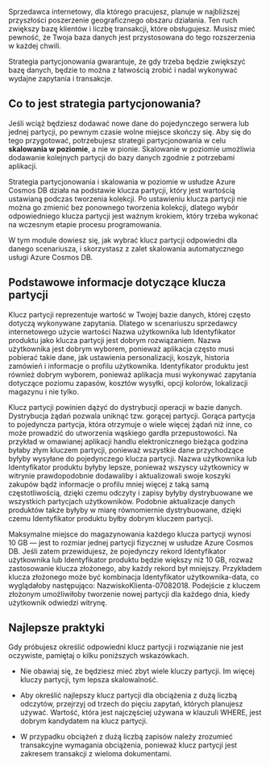 Sprzedawca internetowy, dla którego pracujesz, planuje w najbliższej przyszłości poszerzenie geograficznego obszaru działania. Ten ruch zwiększy bazę klientów i liczbę transakcji, które obsługujesz. Musisz mieć pewność, że Twoja baza danych jest przystosowana do tego rozszerzenia w każdej chwili.

Strategia partycjonowania gwarantuje, że gdy trzeba będzie zwiększyć bazę danych, będzie to można z łatwością zrobić i nadal wykonywać wydajne zapytania i transakcje.

## <a name="what-is-a-partition-strategy"></a>Co to jest strategia partycjonowania?

Jeśli wciąż będziesz dodawać nowe dane do pojedynczego serwera lub jednej partycji, po pewnym czasie wolne miejsce skończy się. Aby się do tego przygotować, potrzebujesz strategii partycjonowania w celu **skalowania w poziomie**, a nie w pionie. Skalowanie w poziomie umożliwia dodawanie kolejnych partycji do bazy danych zgodnie z potrzebami aplikacji.

Strategia partycjonowania i skalowania w poziomie w usłudze Azure Cosmos DB działa na podstawie klucza partycji, który jest wartością ustawianą podczas tworzenia kolekcji. Po ustawieniu klucza partycji nie można go zmienić bez ponownego tworzenia kolekcji, dlatego wybór odpowiedniego klucza partycji jest ważnym krokiem, który trzeba wykonać na wczesnym etapie procesu programowania.  

W tym module dowiesz się, jak wybrać klucz partycji odpowiedni dla danego scenariusza, i skorzystasz z zalet skalowania automatycznego usługi Azure Cosmos DB.

## <a name="partition-key-basics"></a>Podstawowe informacje dotyczące klucza partycji

Klucz partycji reprezentuje wartość w Twojej bazie danych, której często dotyczą wykonywane zapytania. Dlatego w scenariuszu sprzedawcy internetowego użycie wartości Nazwa użytkownika lub Identyfikator produktu jako klucza partycji jest dobrym rozwiązaniem. Nazwa użytkownika jest dobrym wyborem, ponieważ aplikacja często musi pobierać takie dane, jak ustawienia personalizacji, koszyk, historia zamówień i informacje o profilu użytkownika. Identyfikator produktu jest również dobrym wyborem, ponieważ aplikacja musi wykonywać zapytania dotyczące poziomu zapasów, kosztów wysyłki, opcji kolorów, lokalizacji magazynu i nie tylko.

Klucz partycji powinien dążyć do dystrybucji operacji w bazie danych. Dystrybucja żądań pozwala uniknąć tzw. gorącej partycji. Gorąca partycja to pojedyncza partycja, która otrzymuje o wiele więcej żądań niż inne, co może prowadzić do utworzenia wąskiego gardła przepustowości. Na przykład w omawianej aplikacji handlu elektronicznego bieżąca godzina byłaby złym kluczem partycji, ponieważ wszystkie dane przychodzące byłyby wysyłane do pojedynczego klucza partycji. Nazwa użytkownika lub Identyfikator produktu byłyby lepsze, ponieważ wszyscy użytkownicy w witrynie prawdopodobnie dodawaliby i aktualizowali swoje koszyki zakupów bądź informacje o profilu mniej więcej z taką samą częstotliwością, dzięki czemu odczyty i zapisy byłyby dystrybuowane we wszystkich partycjach użytkowników. Podobnie aktualizacje danych produktów także byłyby w miarę równomiernie dystrybuowane, dzięki czemu Identyfikator produktu byłby dobrym kluczem partycji.

Maksymalne miejsce do magazynowania każdego klucza partycji wynosi 10 GB — jest to rozmiar jednej partycji fizycznej w usłudze Azure Cosmos DB. Jeśli zatem przewidujesz, że pojedynczy rekord Identyfikator użytkownika lub Identyfikator produktu będzie większy niż 10 GB, rozważ zastosowanie klucza złożonego, aby każdy rekord był mniejszy. Przykładem klucza złożonego może być kombinacja Identyfikator użytkownika-data, co wyglądałoby następująco: NazwiskoKlienta-07082018. Podejście z kluczem złożonym umożliwiłoby tworzenie nowej partycji dla każdego dnia, kiedy użytkownik odwiedzi witrynę.

## <a name="best-practices"></a>Najlepsze praktyki

Gdy próbujesz określić odpowiedni klucz partycji i rozwiązanie nie jest oczywiste, pamiętaj o kilku poniższych wskazówkach.

* Nie obawiaj się, że będziesz mieć zbyt wiele kluczy partycji. Im więcej kluczy partycji, tym lepsza skalowalność.

* Aby określić najlepszy klucz partycji dla obciążenia z dużą liczbą odczytów, przejrzyj od trzech do pięciu zapytań, których planujesz używać. Wartość, która jest najczęściej używana w klauzuli WHERE, jest dobrym kandydatem na klucz partycji.

* W przypadku obciążeń z dużą liczbą zapisów należy zrozumieć transakcyjne wymagania obciążenia, ponieważ klucz partycji jest zakresem transakcji z wieloma dokumentami.
